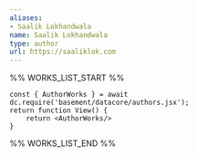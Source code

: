 ```yaml
---
aliases:
- Saalik Lokhandwala
name: Saalik Lokhandwala
type: author
url: https://saaliklok.com
---
```



%% WORKS_LIST_START %%

```datacorejsx
const { AuthorWorks } = await dc.require('basement/datacore/authors.jsx');
return function View() {
    return <AuthorWorks/>
}
```
%% WORKS_LIST_END %%
